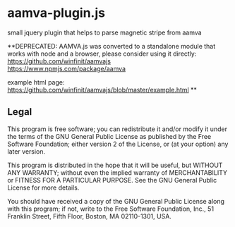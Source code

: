 # aamva-plugin.js

small jquery plugin that helps to parse magnetic stripe from aamva

**DEPRECATED: AAMVA.js was converted to a standalone module that works with node and 
a browser, please consider using it directly:
https://github.com/winfinit/aamvajs
https://www.npmjs.com/package/aamva

example html page:
https://github.com/winfinit/aamvajs/blob/master/example.html
**

## Legal

This program is free software; you can redistribute it and/or
modify it under the terms of the GNU General Public License
as published by the Free Software Foundation; either version 2
of the License, or (at your option) any later version.

This program is distributed in the hope that it will be useful,
but WITHOUT ANY WARRANTY; without even the implied warranty of
MERCHANTABILITY or FITNESS FOR A PARTICULAR PURPOSE.  See the
GNU General Public License for more details.

You should have received a copy of the GNU General Public License
along with this program; if not, write to the Free Software
Foundation, Inc., 51 Franklin Street, Fifth Floor, Boston, MA  02110-1301, USA.
